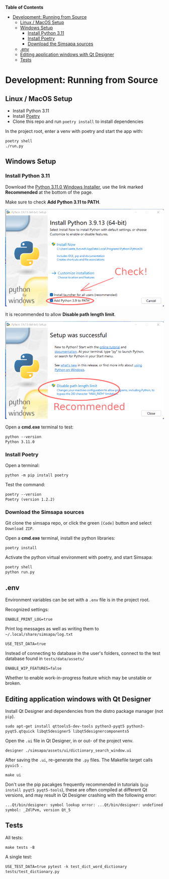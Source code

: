 <!-- markdown-toc start - Don't edit this section. Run M-x markdown-toc-refresh-toc -->
**Table of Contents**

- [Development: Running from Source](#development-running-from-source)
    - [Linux / MacOS Setup](#linux--macos-setup)
    - [Windows Setup](#windows-setup)
        - [Install Python 3.11](#install-python-311)
        - [Install Poetry](#install-poetry)
        - [Download the Simsapa sources](#download-the-simsapa-sources)
    - [.env](#env)
    - [Editing application windows with Qt Designer](#editing-application-windows-with-qt-designer)
    - [Tests](#tests)

<!-- markdown-toc end -->

# Development: Running from Source

## Linux / MacOS Setup

- Install Python 3.11
- Install [Poetry](https://python-poetry.org/docs/)
- Clone this repo and run `poetry install` to install dependencies

In the project root, enter a venv with poetry and start the app with:

``` shell
poetry shell
./run.py
```

## Windows Setup

### Install Python 3.11

Download the [Python 3.11.0 Windows Installer](https://www.python.org/downloads/release/python-3110/), use the link marked **Recommended** at the bottom of the page.

Make sure to check **Add Python 3.11 to PATH**.

![Windows Install Python](images/windows-install-python.png)

It is recommended to allow **Disable path length limit**.

![Windows Python Finished](images/windows-python-finished.png)

Open a **cmd.exe** terminal to test:

```
python --version
Python 3.11.0
```

### Install Poetry

Open a terminal:

```
python -m pip install poetry
```

Test the command:

```
poetry --version
Poetry (version 1.2.2)
```

### Download the Simsapa sources

Git clone the simsapa repo, or click the green `[Code]` button and select `Download ZIP`.

Open a **cmd.exe** terminal, install the python libraries:

```
poetry install
```

Activate the python virtual environment with poetry, and start Simsapa:

```
poetry shell
python run.py
```

## .env

Environment variables can be set with a `.env` file is in the project root.

Recognized settings:

```
ENABLE_PRINT_LOG=true
```

Print log messages as well as writing them to `~/.local/share/simsapa/log.txt`

```
USE_TEST_DATA=true
```

Instead of connecting to database in the user's folders, connect to the test
database found in `tests/data/assets/`

```
ENABLE_WIP_FEATURES=false
```

Whether to enable work-in-progress feature which may be unstable or broken.

## Editing application windows with Qt Designer

Install Qt Designer and dependencies from the distro package manager (not `pip`).

``` shell
sudo apt-get install qttools5-dev-tools python3-pyqt5 python3-pyqt5.qtquick libqt5designer5 libqt5designercomponents5
```

Open the `.ui` file in Qt Designer, in or out- of the project venv.

``` shell
designer ./simsapa/assets/ui/dictionary_search_window.ui
```

After saving the `.ui`, re-generate the `.py` files. The Makefile target calls `pyuic5 `.

``` shell
make ui
```

Don't use the pip pacakges frequently recommended in tutorials (`pip install
pyqt5 pyqt5-tools`), these are often compiled at different Qt versions, and may
result in Qt Designer crashing with the following error:

```
...Qt/bin/designer: symbol lookup error: ...Qt/bin/designer: undefined symbol: _ZdlPvm, version Qt_5
```

## Tests

All tests:

``` shell
make tests -B
```

A single test:

``` shell
USE_TEST_DATA=true pytest -k test_dict_word_dictionary tests/test_dictionary.py
```
